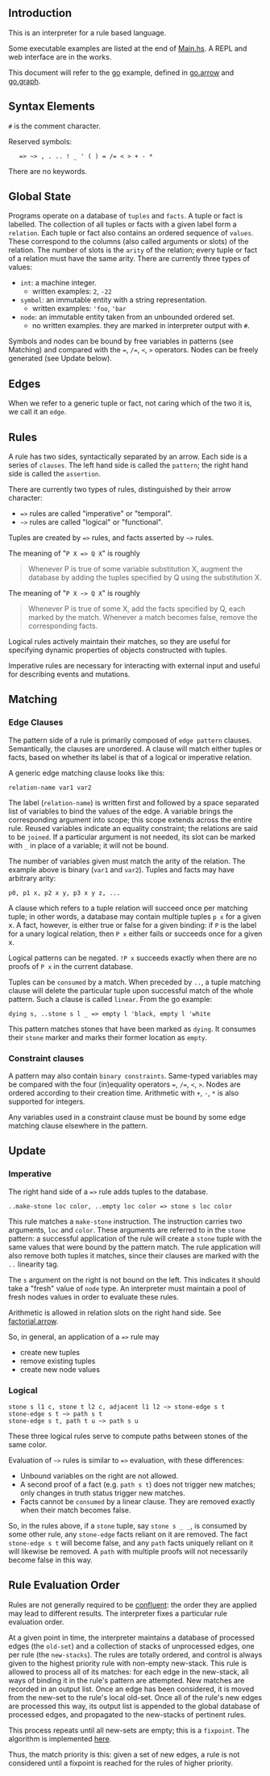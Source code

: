 ## Introduction
This is an interpreter for a rule based language.

Some executable examples are listed at the end of [Main.hs](src/Main.hs). A
REPL and web interface are in the works.

This document will refer to the [go](https://en.wikipedia.org/wiki/Go_(game))
example, defined in [go.arrow](examples/go.arrow) and
[go.graph](examples/go.graph).

## Syntax Elements

`#` is the comment character.

Reserved symbols:

```
   => ~> , . .. ! _ ' ( ) = /= < > + - *
```

There are no keywords.

## Global State
Programs operate on a database of `tuples` and `facts`. A tuple or fact is
labelled. The collection of all tuples or facts with a given label form a
`relation`. Each tuple or fact also contains an ordered sequence of `values`.
These correspond to the columns (also called arguments or slots) of the
relation. The number of slots is the `arity` of the relation; every tuple or
fact of a relation must have the same arity. There are currently three types of
values:

  - `int`: a machine integer.
    - written examples: `2`, `-22`
  - `symbol`: an immutable entity with a string representation.
    - written examples: `'foo`, `'bar`
  - `node`: an immutable entity taken from an unbounded ordered set.
    - no written examples. they are marked in interpreter output with `#`.

Symbols and nodes can be bound by free variables in patterns (see Matching) and
compared with the `=`, `/=`, `<`, `>` operators. Nodes can be freely generated
(see Update below).

## Edges
When we refer to a generic tuple or fact, not caring which of the two it is, we call it an `edge`.

## Rules
A rule has two sides, syntactically separated by an arrow. Each side is a series of `clauses`. The left hand side is called the `pattern`; the right hand side is called the `assertion`.

There are currently two types of rules, distinguished by their arrow character:

  - `=>` rules are called "imperative" or "temporal".
  - `~>` rules are called "logical" or "functional".

Tuples are created by `=>` rules, and facts asserted by `~>` rules.

The meaning of "`P X => Q X`" is roughly

> Whenever P is true of some variable substitution X, augment the database by
> adding the tuples specified by Q using the substitution X.

The meaning of "`P X ~> Q X`" is roughly

> Whenever P is true of some X, add the facts specified by Q, each marked by
> the match. Whenever a match becomes false, remove the corresponding facts.

Logical rules actively maintain their matches, so they are useful for
specifying dynamic properties of objects constructed with tuples.

Imperative rules are necessary for interacting with external input and
useful for describing events and mutations.

## Matching

### Edge Clauses
The pattern side of a rule is primarily composed of `edge pattern` clauses.
Semantically, the clauses are unordered. A clause will match either
tuples or facts, based on whether its label is that of a logical or imperative
relation.

A generic edge matching clause looks like this:

```
relation-name var1 var2
```

The label (`relation-name`) is written first and followed by a space separated
list of variables to bind the values of the edge.  A variable brings the
corresponding argument into scope; this scope extends across the entire rule.
Reused variables indicate an equality constraint; the relations are said to be
`joined`. If a particular argument is not needed, its slot can be marked with
`_` in place of a variable; it will not be bound.

The number of variables given must match the arity of the relation. The
example above is binary (`var1` and `var2`). Tuples and facts may have
arbitrary arity:

```
p0, p1 x, p2 x y, p3 x y z, ...
```

A clause which refers to a tuple relation will succeed once per
matching tuple; in other words, a database may contain multiple tuples `p x`
for a given x. A fact, however, is either true or false for a given binding: if
`P` is the label for a unary logical relation, then `P x` either fails or
succeeds once for a given x.

Logical patterns can be negated. `!P x` succeeds exactly when there are no
proofs of `P x` in the current database.

Tuples can be `consumed` by a match. When preceded by `..`, a tuple matching
clause will delete the particular tuple upon successful match of the whole
pattern. Such a clause is called `linear`. From the go example:

```
dying s, ..stone s l _ => empty l 'black, empty l 'white
```

This pattern matches stones that have been marked as `dying`. It consumes their
`stone` marker and marks their former location as `empty`.

### Constraint clauses
A pattern may also contain `binary constraints`. Same-typed variables may be
compared with the four (in)equality operators `=`, `/=`, `<`, `>`. Nodes are
ordered according to their creation time. Arithmetic with `+`, `-`, `*` is also
supported for integers.

Any variables used in a constraint clause must be bound by some edge matching
clause elsewhere in the pattern.

## Update
### Imperative
The right hand side of a `=>` rule adds tuples to the database.

```
..make-stone loc color, ..empty loc color => stone s loc color
```

This rule matches a `make-stone` instruction. The instruction carries two
arguments, `loc` and `color`. These arguments are referred to in the `stone`
pattern: a successful application of the rule will create a `stone` tuple with
the same values that were bound by the pattern match. The rule application
will also remove both tuples it matches, since their clauses are marked
with the `..` linearity tag.

The `s` argument on the right is not bound on the left. This indicates it
should take a "fresh" value of `node` type. An interpreter must maintain a pool
of fresh nodes values in order to evaluate these rules.

Arithmetic is allowed in relation slots on the right hand side. See
[factorial.arrow](examples/factorial.arrow).

So, in general, an application of a `=>` rule may

  - create new tuples
  - remove existing tuples
  - create new node values

### Logical
```
stone s l1 c, stone t l2 c, adjacent l1 l2 ~> stone-edge s t
stone-edge s t ~> path s t
stone-edge s t, path t u ~> path s u
```

These three logical rules serve to compute paths between stones of the same color.

Evaluation of `~>` rules is similar to `=>` evaluation, with these differences:

  - Unbound variables on the right are not allowed.
  - A second proof of a fact (e.g. `path s t`) does not trigger new matches; only changes in truth status trigger new matches.
  - Facts cannot be `consumed` by a linear clause. They are removed exactly when their match becomes false.

So, in the rules above, if a `stone` tuple, say `stone s _ _`, is consumed by
some other rule, any `stone-edge` facts reliant on it are removed. The fact
`stone-edge s t` will become false, and any `path` facts uniquely reliant on it
will likewise be removed. A `path` with multiple proofs will not necessarily
become false in this way.


## Rule Evaluation Order
Rules are not generally required to be
[confluent](https://en.wikipedia.org/wiki/Confluence_(abstract_rewriting)): the
order they are applied may lead to different results. The interpreter fixes a
particular rule evaluation order.

At a given point in time, the interpreter maintains a database of processed
edges (the `old-set`) and a collection of stacks of unprocessed edges, one per
rule (the `new-stacks`).  The rules are totally ordered, and control is always
given to the highest priority rule with non-empty new-stack. This rule is
allowed to process all of its matches: for each edge in the new-stack, all ways
of binding it in the rule's pattern are attempted. New matches are recorded in
an output list. Once an edge has been considered, it is moved from the new-set
to the rule's local old-set. Once all of the rule's new edges are processed
this way, its output list is appended to the global database of processed
edges, and propagated to the new-stacks of pertinent rules.

This process repeats until all new-sets are empty; this is a `fixpoint`.
The algorithm is implemented [here](src/Update.hs).

Thus, the match priority is this: given a set of new edges, a rule is not
considered until a fixpoint is reached for the rules of higher priority.
